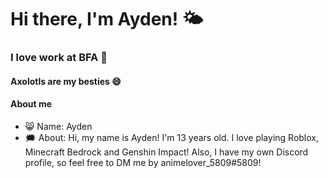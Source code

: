 # Hi there, I'm Ayden! 🌤️
### I love work at BFA 🐔
#### Axolotls are my besties 😄

#### About me
- 😸 Name: Ayden
- 🗯️ About: Hi, my name is Ayden! I'm 13 years old. I love playing Roblox, Minecraft Bedrock and Genshin Impact! Also, I have my own Discord profile, so feel free to DM me by animelover_5809#5809!
